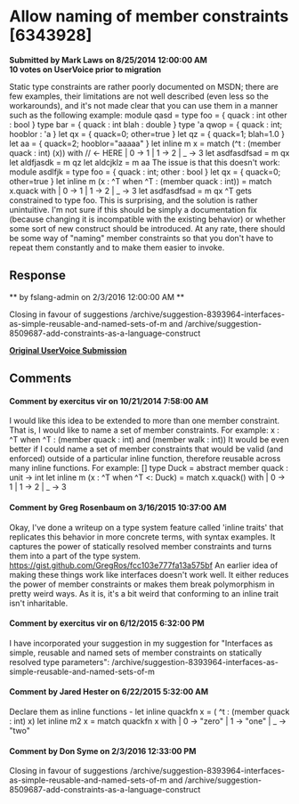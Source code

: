 # Allow naming of member constraints [6343928] #

**Submitted by Mark Laws on 8/25/2014 12:00:00 AM**  
**10 votes on UserVoice prior to migration**  

Static type constraints are rather poorly documented on MSDN; there are few examples, their limitations are not well described (even less so the workarounds), and it's not made clear that you can use them in a manner such as the following example:
module qasd =
type foo = {
quack : int
other : bool
}
type bar = {
quack : int
blah : double
}
type 'a qwop = { quack : int; hooblor : 'a }
let qx = { quack=0; other=true }
let qz = { quack=1; blah=1.0 }
let aa = { quack=2; hooblor="aaaaa" }
let inline m x =
match (^t : (member quack : int) (x)) with // <- HERE
| 0 -> 1
| 1 -> 2
| _ -> 3
let asdfasdfsad = m qx
let aldfjasdk = m qz
let aldcjklz = m aa
The issue is that this doesn't work:
module asdlfjk =
type foo = { quack : int; other : bool }
let qx = { quack=0; other=true }
let inline m (x : ^T when ^T : (member quack : int)) =
match x.quack with
| 0 -> 1
| 1 -> 2
| _ -> 3
let asdfasdfsad = m qx
^T gets constrained to type foo. This is surprising, and the solution is rather unintuitive. I'm not sure if this should be simply a documentation fix (because changing it is incompatible with the existing behavior) or whether some sort of new construct should be introduced.
At any rate, there should be some way of "naming" member constraints so that you don't have to repeat them constantly and to make them easier to invoke.



## Response ##
** by fslang-admin on 2/3/2016 12:00:00 AM **

Closing in favour of suggestions /archive/suggestion-8393964-interfaces-as-simple-reusable-and-named-sets-of-m and /archive/suggestion-8509687-add-constraints-as-a-language-construct


**[Original UserVoice Submission](https://fslang.uservoice.com/forums/245727-f-language/suggestions/6343928)**


## Comments ##


#### Comment by exercitus vir on 10/21/2014 7:58:00 AM ####
I would like this idea to be extended to more than one member constraint. That is, I would like to name a set of member constraints. For example:
x : ^T when ^T : (member quack : int) and (member walk : int))
It would be even better if I could name a set of member constraints that would be valid (and enforced) outside of a particular inline function, therefore reusable across many inline functions. For example:
[<Constraints>]
type Duck =
abstract member quack : unit -> int
let inline m (x : ^T when ^T <: Duck) =
match x.quack() with
| 0 -> 1
| 1 -> 2
| _ -> 3


#### Comment by Greg Rosenbaum on 3/16/2015 10:37:00 AM ####
Okay, I've done a writeup on a type system feature called 'inline traits' that replicates this behavior in more concrete terms, with syntax examples. It captures the power of statically resolved member constraints and turns them into a part of the type system.
https://gist.github.com/GregRos/fcc103e777fa13a575bf
An earlier idea of making these things work like interfaces doesn't work well. It either reduces the power of member constraints or makes them break polymorphism in pretty weird ways. As it is, it's a bit weird that conforming to an inline trait isn't inharitable.


#### Comment by exercitus vir on 6/12/2015 6:32:00 PM ####
I have incorporated your suggestion in my suggestion for "Interfaces as simple, reusable and named sets of member constraints on statically resolved type parameters": /archive/suggestion-8393964-interfaces-as-simple-reusable-and-named-sets-of-m


#### Comment by Jared Hester on 6/22/2015 5:32:00 AM ####
Declare them as inline functions -
let inline quackfn x = ( ^t : (member quack : int) x)
let inline m2 x =
match quackfn x with
| 0 -> "zero" | 1 -> "one" | _ -> "two"


#### Comment by Don Syme on 2/3/2016 12:33:00 PM ####
Closing in favour of suggestions /archive/suggestion-8393964-interfaces-as-simple-reusable-and-named-sets-of-m and /archive/suggestion-8509687-add-constraints-as-a-language-construct

